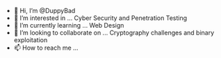 - 👋 Hi, I’m @DuppyBad
- 👀 I’m interested in ... Cyber Security and Penetration Testing
- 🌱 I’m currently learning ... Web Design 
- 💞️ I’m looking to collaborate on ... Cryptography challenges and binary exploitation
- 📫 How to reach me ... 

<!---
DuppyBad/DuppyBad is a ✨ special ✨ repository because its `README.md` (this file) appears on your GitHub profile.
You can click the Preview link to take a look at your changes.
--->
